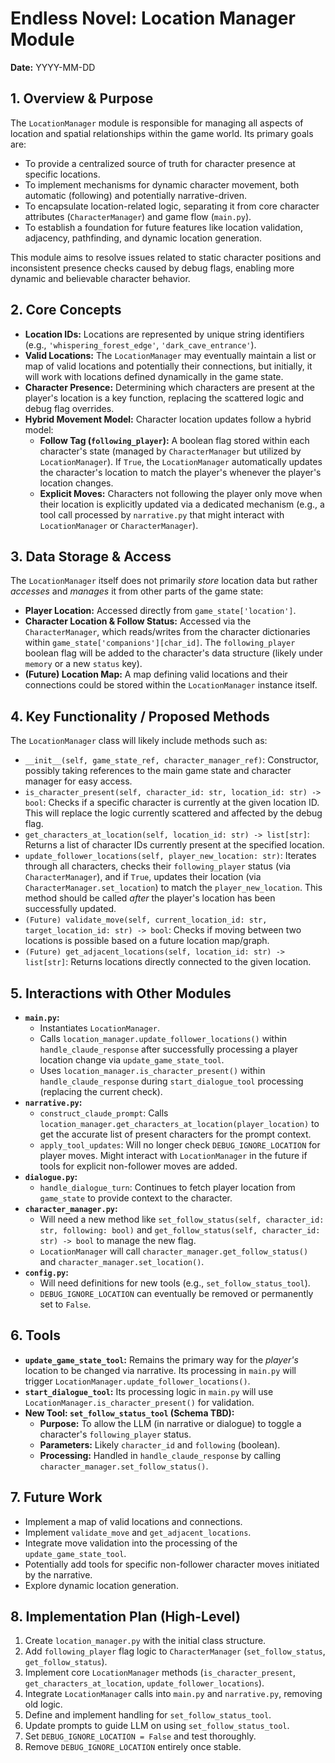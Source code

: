 # Endless Novel: Location Manager Module

**Date:** YYYY-MM-DD

## 1. Overview & Purpose

The `LocationManager` module is responsible for managing all aspects of location and spatial relationships within the game world. Its primary goals are:

*   To provide a centralized source of truth for character presence at specific locations.
*   To implement mechanisms for dynamic character movement, both automatic (following) and potentially narrative-driven.
*   To encapsulate location-related logic, separating it from core character attributes (`CharacterManager`) and game flow (`main.py`).
*   To establish a foundation for future features like location validation, adjacency, pathfinding, and dynamic location generation.

This module aims to resolve issues related to static character positions and inconsistent presence checks caused by debug flags, enabling more dynamic and believable character behavior.

## 2. Core Concepts

*   **Location IDs:** Locations are represented by unique string identifiers (e.g., `'whispering_forest_edge'`, `'dark_cave_entrance'`).
*   **Valid Locations:** The `LocationManager` may eventually maintain a list or map of valid locations and potentially their connections, but initially, it will work with locations defined dynamically in the game state.
*   **Character Presence:** Determining which characters are present at the player's location is a key function, replacing the scattered logic and debug flag overrides.
*   **Hybrid Movement Model:** Character location updates follow a hybrid model:
    *   **Follow Tag (`following_player`):** A boolean flag stored within each character's state (managed by `CharacterManager` but utilized by `LocationManager`). If `True`, the `LocationManager` automatically updates the character's location to match the player's whenever the player's location changes.
    *   **Explicit Moves:** Characters not following the player only move when their location is explicitly updated via a dedicated mechanism (e.g., a tool call processed by `narrative.py` that might interact with `LocationManager` or `CharacterManager`).

## 3. Data Storage & Access

The `LocationManager` itself does not primarily *store* location data but rather *accesses* and *manages* it from other parts of the game state:

*   **Player Location:** Accessed directly from `game_state['location']`.
*   **Character Location & Follow Status:** Accessed via the `CharacterManager`, which reads/writes from the character dictionaries within `game_state['companions'][char_id]`. The `following_player` boolean flag will be added to the character's data structure (likely under `memory` or a new `status` key).
*   **(Future) Location Map:** A map defining valid locations and their connections could be stored within the `LocationManager` instance itself.

## 4. Key Functionality / Proposed Methods

The `LocationManager` class will likely include methods such as:

*   `__init__(self, game_state_ref, character_manager_ref)`: Constructor, possibly taking references to the main game state and character manager for easy access.
*   `is_character_present(self, character_id: str, location_id: str) -> bool`: Checks if a specific character is currently at the given location ID. This will replace the logic currently scattered and affected by the debug flag.
*   `get_characters_at_location(self, location_id: str) -> list[str]`: Returns a list of character IDs currently present at the specified location.
*   `update_follower_locations(self, player_new_location: str)`: Iterates through all characters, checks their `following_player` status (via `CharacterManager`), and if `True`, updates their location (via `CharacterManager.set_location`) to match the `player_new_location`. This method should be called *after* the player's location has been successfully updated.
*   `(Future) validate_move(self, current_location_id: str, target_location_id: str) -> bool`: Checks if moving between two locations is possible based on a future location map/graph.
*   `(Future) get_adjacent_locations(self, location_id: str) -> list[str]`: Returns locations directly connected to the given location.

## 5. Interactions with Other Modules

*   **`main.py`:**
    *   Instantiates `LocationManager`.
    *   Calls `location_manager.update_follower_locations()` within `handle_claude_response` after successfully processing a player location change via `update_game_state_tool`.
    *   Uses `location_manager.is_character_present()` within `handle_claude_response` during `start_dialogue_tool` processing (replacing the current check).
*   **`narrative.py`:**
    *   `construct_claude_prompt`: Calls `location_manager.get_characters_at_location(player_location)` to get the accurate list of present characters for the prompt context.
    *   `apply_tool_updates`: Will no longer check `DEBUG_IGNORE_LOCATION` for player moves. Might interact with `LocationManager` in the future if tools for explicit non-follower moves are added.
*   **`dialogue.py`:**
    *   `handle_dialogue_turn`: Continues to fetch player location from `game_state` to provide context to the character.
*   **`character_manager.py`:**
    *   Will need a new method like `set_follow_status(self, character_id: str, following: bool)` and `get_follow_status(self, character_id: str) -> bool` to manage the new flag.
    *   `LocationManager` will call `character_manager.get_follow_status()` and `character_manager.set_location()`.
*   **`config.py`:**
    *   Will need definitions for new tools (e.g., `set_follow_status_tool`).
    *   `DEBUG_IGNORE_LOCATION` can eventually be removed or permanently set to `False`.

## 6. Tools

*   **`update_game_state_tool`:** Remains the primary way for the *player's* location to be changed via narrative. Its processing in `main.py` will trigger `LocationManager.update_follower_locations()`.
*   **`start_dialogue_tool`:** Its processing logic in `main.py` will use `LocationManager.is_character_present()` for validation.
*   **New Tool: `set_follow_status_tool` (Schema TBD):**
    *   **Purpose:** To allow the LLM (in narrative or dialogue) to toggle a character's `following_player` status.
    *   **Parameters:** Likely `character_id` and `following` (boolean).
    *   **Processing:** Handled in `handle_claude_response` by calling `character_manager.set_follow_status()`.

## 7. Future Work

*   Implement a map of valid locations and connections.
*   Implement `validate_move` and `get_adjacent_locations`.
*   Integrate move validation into the processing of the `update_game_state_tool`.
*   Potentially add tools for specific non-follower character moves initiated by the narrative.
*   Explore dynamic location generation.

## 8. Implementation Plan (High-Level)

1.  Create `location_manager.py` with the initial class structure.
2.  Add `following_player` flag logic to `CharacterManager` (`set_follow_status`, `get_follow_status`).
3.  Implement core `LocationManager` methods (`is_character_present`, `get_characters_at_location`, `update_follower_locations`).
4.  Integrate `LocationManager` calls into `main.py` and `narrative.py`, removing old logic.
5.  Define and implement handling for `set_follow_status_tool`.
6.  Update prompts to guide LLM on using `set_follow_status_tool`.
7.  Set `DEBUG_IGNORE_LOCATION = False` and test thoroughly.
8.  Remove `DEBUG_IGNORE_LOCATION` entirely once stable.

